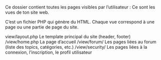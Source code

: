 Ce dossier contient toutes les pages visibles par l’utilisateur :
Ce sont les vues de ton site web.

C’est un fichier PHP qui génère du HTML.
Chaque vue correspond à une page ou une partie de page du site.

view/layout.php Le template principal du site (header, footer)
/view/home.php La page d’accueil
/view/forum/ Les pages liées au forum (liste des topics, catégories, etc.)
/view/security/ Les pages liées à la connexion, l’inscription, le profil utilisateur
